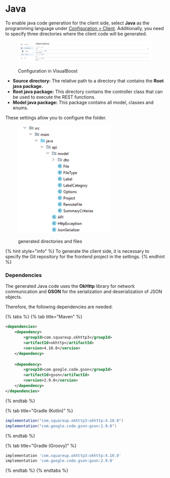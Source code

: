 # Java

To enable java code generation for the client side, select **Java** as the programming language under [Configuration > Client](../../../project/settings/configuration/client.md). Additionally, you need to specify three directories where the client code will be generated.

<figure><img src="../../../.gitbook/assets/image (5) (1).png" alt=""><figcaption><p>Configuration in VisualBoost</p></figcaption></figure>

* **Source directory:** The relative path to a directory that contains the **Root java package.**
* **Root java package:** This directory contains the controller class that can be used to execute the REST functions.
* **Model java package:** This package contains all model, classes and enums.

These settings allow you to configure the folder.

<figure><img src="../../../.gitbook/assets/image (9) (1).png" alt=""><figcaption><p>generated directories and files</p></figcaption></figure>



{% hint style="info" %}
To generate the client side, it is necessary to specify the Git repository for the frontend project in the settings.
{% endhint %}

###

### Dependencies

The generated Java code uses the **OkHttp** library for network communication and **GSON** for the serialization and deserialization of JSON objects.

Therefore, the following dependencies are needed:

{% tabs %}
{% tab title="Maven" %}
```xml
<dependencies>
    <dependency>
        <groupId>com.squareup.okhttp3</groupId>
        <artifactId>okhttp</artifactId>
        <version>4.10.0</version>
    </dependency>

    <dependency>
        <groupId>com.google.code.gson</groupId>
        <artifactId>gson</artifactId>
        <version>2.9.0</version>
    </dependency>
</dependencies>
```
{% endtab %}

{% tab title="Gradle (Kotlin)" %}
```gradle
implementation("com.squareup.okhttp3:okhttp:4.10.0")
implementation("com.google.code.gson:gson:2.9.0")
```
{% endtab %}

{% tab title="Gradle (Groovy)" %}
```gradle
implementation 'com.squareup.okhttp3:okhttp:4.10.0'
implementation 'com.google.code.gson:gson:2.9.0'
```
{% endtab %}
{% endtabs %}

